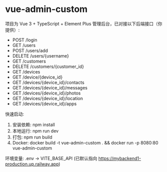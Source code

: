 # vue-admin-custom

项目为 Vue 3 + TypeScript + Element Plus 管理后台，已对接以下后端接口（你提供）:
- POST /login
- GET /users
- POST /users/add
- DELETE /users/{username}
- GET /customers
- DELETE /customers/{customer_id}
- GET /devices
- GET /device/{device_id}
- GET /devices/{device_id}/contacts
- GET /devices/{device_id}/messages
- GET /devices/{device_id}/photos
- GET /devices/{device_id}/location
- GET /devices/{device_id}/apps

快速启动:
1. 安装依赖: npm install
2. 本地运行: npm run dev
3. 打包: npm run build
4. Docker: docker build -t vue-admin-custom . && docker run -p 8080:80 vue-admin-custom

环境变量: .env -> VITE_BASE_API (已默认指向 https://mybackend1-production.up.railway.app)
